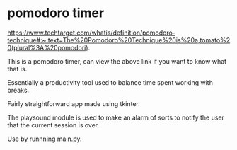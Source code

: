 # pomodoro timer

https://www.techtarget.com/whatis/definition/pomodoro-technique#:~:text=The%20Pomodoro%20Technique%20is%20a,tomato%20(plural%3A%20pomodori).


This is a pomodoro timer, can view the above link if you want to know what that is.

Essentially a productivity tool used to balance time spent working with breaks.

Fairly straightforward app made using tkinter. 

The playsound module is used to make an alarm of sorts to notify the user that the current session is over.

Use by runnning main.py.
